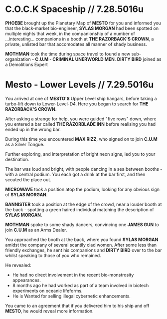 # C.O.C.K Spaceship // 7.28.5016u

**PHOEBE** brought up the Planetary Map of **MESTO** for you and informed you that the black-market bio-engineer, **SYLAS MORGAN** had been spotted on multiple nights that week, in the companionship of a number of ...interesting... companions in a booth at **THE RAZORBACK'S CROWN**, a private, unlisted bar that accomodates all manner of shady business.

**MOTHMAN** took the time during space travel to found a new sub-organization - **C.U.M - CRIMINAL UNERWORLD MEN**. **DIRTY BIRD** joined as a Demolitions Expert

# Mesto - Lower Levels // 7.29.5016u

You arrived at one of **MESTO'S** Upper Level ship hangars, before taking a turbo-lift down to Lower-Level-D4. Here you began to search for **THE RAZORBACK'S CROWN**.

After asking a strange for help, you were guided "five rows" down, where you entered a bar called **THE RAZORBLADE INN** before realising you had ended up in the wrong bar.

During this time you encountered **MAX RIZZ**, who signed on to join **C.U.M** as a Silver Tongue.

Further exploring, and interpretation of bright neon signs, led you to your destination.

The bar was loud and bright, with people dancing in a sea between booths - with a central podium. You each got a drink at the bar first, and then scouted the place out.

**MICROWAVE** took a position atop the podium, looking for any obvious sign of **SYLAS MORGAN**.

**BANNISTER** took a position at the edge of the crowd, near a louder booth at the back - spotting a green haired individual matching the description of **SYLAS MORGAN**.

**MOTHMAN** spoke to some shady dancers, convincing one **JAMES GUN** to join **C.U.M** as an Arms Dealer.

You approached the booth at the back, where you found **SYLAS MORGAN** amidst the company of several scantily clad women. After some less than friendly exchanges, he sent his companions and **DIRTY BIRD** over to the bar whilst speaking to those of you who remained.

He revealed:
- He had no direct involvement in the recent bio-monstrosity appearances.
- 8 months ago he had worked as part of a team involved in biotech experiments on oceanic lifeforms.
- He is Wanted for selling illegal cybernetic enhancements.

You came to an agreement that if you delivered him to his ship and off **MESTO**, he would reveal more information.


